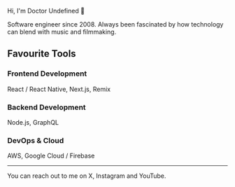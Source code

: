 Hi, I'm Doctor Undefined 👋

Software engineer since 2008. Always been fascinated by how technology can blend with music and filmmaking.

## Favourite Tools
### Frontend Development
React / React Native, Next.js, Remix

### Backend Development
Node.js, GraphQL

### DevOps & Cloud
AWS, Google Cloud / Firebase

---

You can reach out to me on X, Instagram and YouTube.
